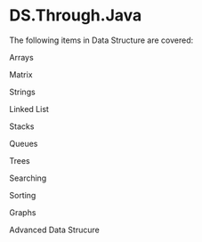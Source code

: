 # DS.Through.Java


The following items in Data Structure are covered:

Arrays 

Matrix

Strings 

Linked List 

Stacks 

Queues 

Trees 

Searching 

Sorting 

Graphs 

Advanced Data Strucure

